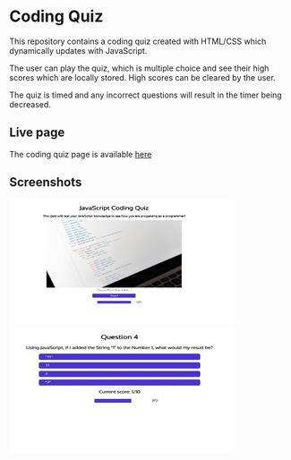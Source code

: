 # Coding Quiz

This repository contains a coding quiz created with HTML/CSS which dynamically updates with JavaScript.

The user can play the quiz, which is multiple choice and see their high scores which are locally stored. High scores can be cleared by the user.

The quiz is timed and any incorrect questions will result in the timer being decreased.

## Live page

The coding quiz page is available [here](https://ross-mc.github.io/javascript-coding-quiz/)

## Screenshots

<img src="assets/initial.jpg" height="225px" width="400px">
<img src="assets/question.jpg" height="225px" width="400px">